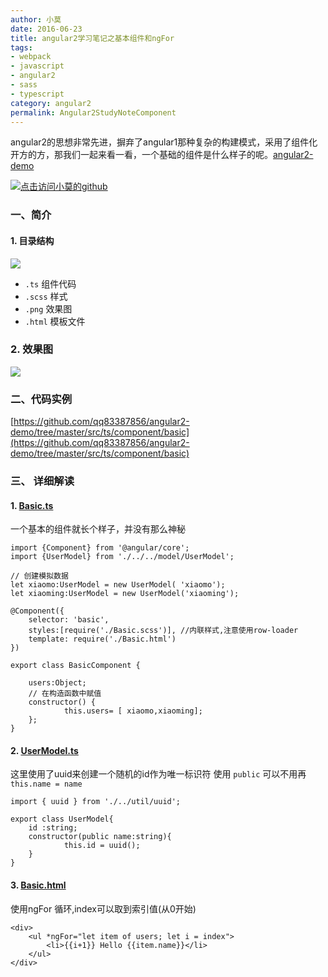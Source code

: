 ```yaml
---
author: 小莫
date: 2016-06-23
title: angular2学习笔记之基本组件和ngFor
tags:
- webpack
- javascript
- angular2
- sass
- typescript
category: angular2
permalink: Angular2StudyNoteComponent
---
```

angular2的思想非常先进，摒弃了angular1那种复杂的构建模式，采用了组件化开方的方，那我们一起来看一看，一个基础的组件是什么样子的呢。[angular2-demo](https://github.com/qq83387856/angular2-demo)
<!-- more -->
[![点击访问小莫的github](https://static.xiaomo.info/images/angular.png)](https://github.com/qq83387856)

### 一、简介

#### 1. 目录结构

![](https://static.xiaomo.info/images/jiegou.png)

- `.ts`   组件代码
- `.scss`   样式
- `.png`   效果图
- `.html`   模板文件

### 2. 效果图

![](https://static.xiaomo.info/images/Basic.png)

### 二、代码实例

[https://github.com/qq83387856/angular2-demo/tree/master/src/ts/component/basic](https://github.com/qq83387856/angular2-demo/tree/master/src/ts/component/basic)

### 三、 详细解读

####  1. [Basic.ts](https://github.com/qq83387856/angular2-demo/blob/master/src/ts/component/basic/Basic.ts)
一个基本的组件就长个样子，并没有那么神秘

```
import {Component} from '@angular/core';
import {UserModel} from './../../model/UserModel';

// 创建模拟数据
let xiaomo:UserModel = new UserModel( 'xiaomo');
let xiaoming:UserModel = new UserModel('xiaoming');

@Component({
	selector: 'basic',
	styles:[require('./Basic.scss')], //内联样式,注意使用row-loader
	template: require('./Basic.html')
})

export class BasicComponent {

	users:Object;
	// 在构造函数中赋值
	constructor() {
			this.users= [ xiaomo,xiaoming];
	};
}

```

#### 2. [UserModel.ts](https://github.com/qq83387856/angular2-demo/blob/master/src/ts/model/UserModel.ts)
这里使用了uuid来创建一个随机的id作为唯一标识符
使用 `public` 可以不用再 `this.name = name`
```
import { uuid } from './../util/uuid';

export class UserModel{
	id :string;
	constructor(public name:string){
			this.id = uuid();
	}
}

```

#### 3. [Basic.html](https://github.com/qq83387856/angular2-demo/blob/master/src/ts/component/basic/Basic.html)
使用ngFor 循环,index可以取到索引值(从0开始)

```
<div>
    <ul *ngFor="let item of users; let i = index">
        <li>{{i+1}} Hello {{item.name}}</li>
    </ul>
</div>
```
